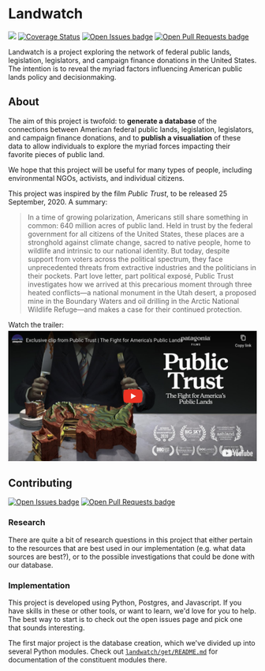 # Landwatch

[![](https://img.shields.io/travis/acannistra/landwatch?style=flat-square)](https://travis-ci.org/github/acannistra/landwatch) [![Coverage Status](https://img.shields.io/coveralls/github/acannistra/landwatch?style=flat-square)](https://coveralls.io/github/acannistra/landwatch)
[![Open Issues badge](https://img.shields.io/github/issues-raw/acannistra/landwatch?color=00A676&style=flat-square)](https://github.com/acannistra/landwatch/issues)
[![Open Pull Requests badge](https://img.shields.io/github/issues-pr-raw/acannistra/landwatch?color=00A676&style=flat-square)](https://github.com/acannistra/landwatch/pulls)




Landwatch is a project exploring the network of federal public lands, legislation, legislators, and campaign finance donations in the United States. The intention is to reveal the myriad factors influencing American public lands policy and decisionmaking.

## About

The aim of this project is twofold: to __generate a database__ of the connections between American federal public lands, legislation, legislators, and campaign finance donations, and to __publish a visualiation__ of these data to allow individuals to explore the myriad forces impacting their favorite pieces of public land.

We hope that this project will be useful for many types of people, including environmental NGOs, activists, and individual citizens.



This project was inspired by the film _Public Trust_, to be released 25 September, 2020. A summary:

> In a time of growing polarization, Americans still share something in common: 640 million acres of public land. Held in trust by the federal government for all citizens of the United States, these places are a stronghold against climate change, sacred to native people, home to wildlife and intrinsic to our national identity. But today, despite support from voters across the political spectrum, they face unprecedented threats from extractive industries and the politicians in their pockets. Part love letter, part political exposé, Public Trust investigates how we arrived at this precarious moment through three heated conflicts—a national monument in the Utah desert, a proposed mine in the Boundary Waters and oil drilling in the Arctic National Wildlife Refuge—and makes a case for their continued protection.

 Watch the trailer:
[![](docs/img/publictrust.png)](https://youtu.be/v59R37i-CIU)

## Contributing
[![Open Issues badge](https://img.shields.io/github/issues-raw/acannistra/landwatch?color=00A676&style=flat-square)](https://github.com/acannistra/landwatch/issues)
[![Open Pull Requests badge](https://img.shields.io/github/issues-pr-raw/acannistra/landwatch?color=00A676&style=flat-square)](https://github.com/acannistra/landwatch/pulls)

### Research
There are quite a bit of research questions in this project that either pertain to the resources that are best used in our implementation (e.g. what data sources are best?), or to the possible investigations that could be done with our database.

### Implementation
This project is developed using Python, Postgres, and Javascript. If you have skills in these or other tools, or want to learn, we'd love for you to help. The best way to start is to check out the open issues page and pick one that sounds interesting.

The first major project is the database creation, which we've divided up into several Python modules. Check out [`landwatch/get/README.md`](landwatch/get) for documentation of the constituent modules there.
